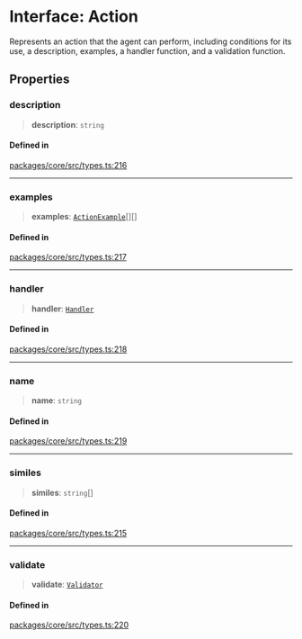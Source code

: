 # Interface: Action

Represents an action that the agent can perform, including conditions for its use, a description, examples, a handler function, and a validation function.

## Properties

### description

> **description**: `string`

#### Defined in

[packages/core/src/types.ts:216](https://github.com/ai16z/eliza/blob/7fcf54e7fb2ba027d110afcc319c0b01b3f181dc/packages/core/src/types.ts#L216)

---

### examples

> **examples**: [`ActionExample`](ActionExample.md)[][]

#### Defined in

[packages/core/src/types.ts:217](https://github.com/ai16z/eliza/blob/7fcf54e7fb2ba027d110afcc319c0b01b3f181dc/packages/core/src/types.ts#L217)

---

### handler

> **handler**: [`Handler`](../type-aliases/Handler.md)

#### Defined in

[packages/core/src/types.ts:218](https://github.com/ai16z/eliza/blob/7fcf54e7fb2ba027d110afcc319c0b01b3f181dc/packages/core/src/types.ts#L218)

---

### name

> **name**: `string`

#### Defined in

[packages/core/src/types.ts:219](https://github.com/ai16z/eliza/blob/7fcf54e7fb2ba027d110afcc319c0b01b3f181dc/packages/core/src/types.ts#L219)

---

### similes

> **similes**: `string`[]

#### Defined in

[packages/core/src/types.ts:215](https://github.com/ai16z/eliza/blob/7fcf54e7fb2ba027d110afcc319c0b01b3f181dc/packages/core/src/types.ts#L215)

---

### validate

> **validate**: [`Validator`](../type-aliases/Validator.md)

#### Defined in

[packages/core/src/types.ts:220](https://github.com/ai16z/eliza/blob/7fcf54e7fb2ba027d110afcc319c0b01b3f181dc/packages/core/src/types.ts#L220)
